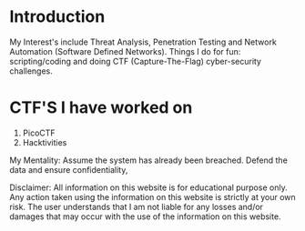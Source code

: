 # Introduction
My Interest's include Threat Analysis, Penetration Testing and Network Automation (Software Defined Networks). Things I do for fun: scripting/coding and doing CTF (Capture-The-Flag) cyber-security challenges.
# CTF'S I have worked on
1) PicoCTF 
2) Hacktivities 


My Mentality: Assume the system has already been breached. Defend the data and ensure confidentiality, 


Disclaimer: All information on this website is for educational purpose only. Any action taken using the information on this website is strictly at your own risk. The user understands that I am not liable for any losses and/or damages that may occur with the use of the information on this website.
